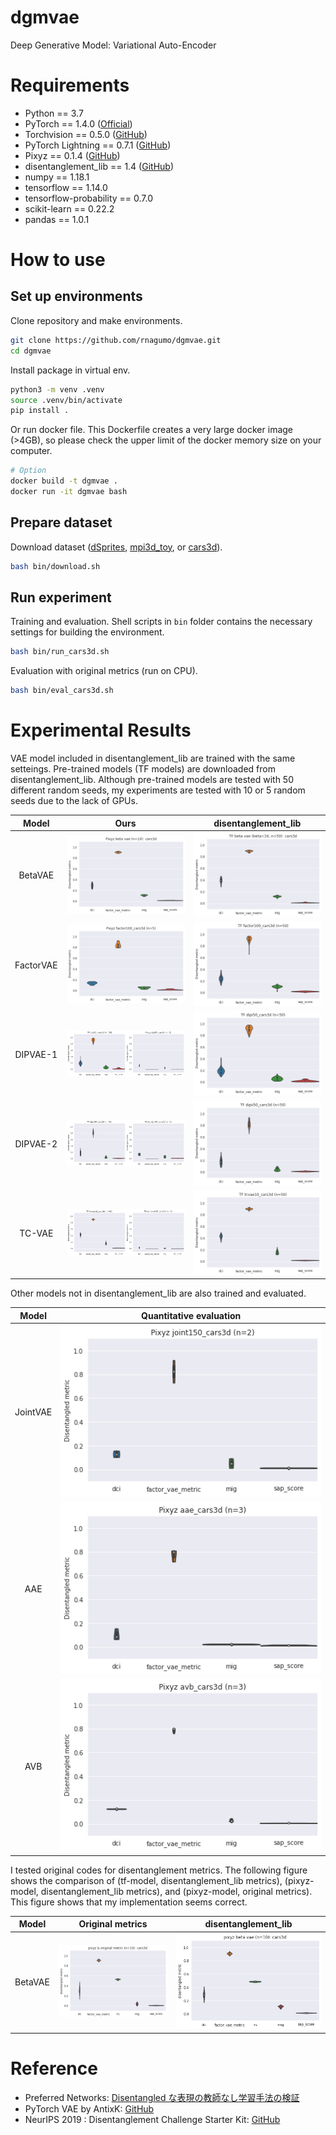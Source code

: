 
# dgmvae

Deep Generative Model: Variational Auto-Encoder

# Requirements

* Python == 3.7
* PyTorch == 1.4.0 ([Official](https://pytorch.org/))
* Torchvision == 0.5.0 ([GitHub](https://github.com/pytorch/vision))
* PyTorch Lightning == 0.7.1 ([GitHub](https://github.com/PyTorchLightning/pytorch-lightning))
* Pixyz == 0.1.4 ([GitHub](https://github.com/masa-su/pixyz))
* disentanglement_lib == 1.4 ([GitHub](https://github.com/google-research/disentanglement_lib))
* numpy == 1.18.1
* tensorflow == 1.14.0
* tensorflow-probability == 0.7.0
* scikit-learn == 0.22.2
* pandas == 1.0.1

# How to use

## Set up environments

Clone repository and make environments.

```bash
git clone https://github.com/rnagumo/dgmvae.git
cd dgmvae
```

Install package in virtual env.

```bash
python3 -m venv .venv
source .venv/bin/activate
pip install .
```

Or run docker file. This Dockerfile creates a very large docker image (>4GB), so please check the upper limit of the docker memory size on your computer.

```bash
# Option
docker build -t dgmvae .
docker run -it dgmvae bash
```

## Prepare dataset

Download dataset ([dSprites](https://github.com/deepmind/dsprites-dataset/), [mpi3d_toy](https://github.com/rr-learning/disentanglement_dataset), or [cars3d](http://www.scottreed.info/)).

```bash
bash bin/download.sh
```

## Run experiment

Training and evaluation. Shell scripts in `bin` folder contains the necessary settings for building the environment.

```bash
bash bin/run_cars3d.sh
```

Evaluation with original metrics (run on CPU).

```bash
bash bin/eval_cars3d.sh
```

# Experimental Results

VAE model included in disentanglement_lib are trained with the same setteings. Pre-trained models (TF models) are downloaded from disentanglement_lib. Although pre-trained models are tested with 50 different random seeds, my experiments are tested with 10 or 5 random seeds due to the lack of GPUs.

|Model|Ours|disentanglement_lib|
|:-:|:-:|:-:|
|BetaVAE|![beta_vae](./images/betavae.png)|![beta_vae_tf](./images/betavae_tf.png)|
|FactorVAE|![factor_vae](./images/factorvae.png)|![factor_vae_tf](./images/factorvae_tf.png)|
|DIPVAE-1|![dip_vae1](./images/dipvae1.png)|![dip_vae1_tf](./images/dipvae1_tf.png)|
|DIPVAE-2|![dip_vae2](./images/dipvae2.png)|![dip_vae2_tf](./images/dipvae2_tf.png)|
|TC-VAE|![tc_vae](./images/tcvae.png)|![tc_vae_tf](./images/tcvae_tf.png)|

Other models not in disentanglement_lib are also trained and evaluated.

|Model|Quantitative evaluation|
|:-:|:-:|
|JointVAE|![joint_vae](./images/jointvae.png)|
|AAE|![aae](./images/aae.png)|
|AVB|![avb](./images/avb.png)|

I tested original codes for disentanglement metrics. The following figure shows the comparison of (tf-model, disentanglement_lib metrics), (pixyz-model, disentanglement_lib metrics), and (pixyz-model, original metrics). This figure shows that my implementation seems correct.

|Model|Original metrics|disentanglement_lib|
|:-:|:-:|:-:|
|BetaVAE|![metrics_org](./images/metrics_org.png)|![metrics_dlib](./images/metrics_dlib.png)|

# Reference

* Preferred Networks: [Disentangled な表現の教師なし学習手法の検証](https://tech.preferred.jp/ja/blog/disentangled-represetation/)
* PyTorch VAE by AntixK: [GitHub](https://github.com/AntixK/PyTorch-VAE)
* NeurIPS 2019 : Disentanglement Challenge Starter Kit: [GitHub](https://github.com/AIcrowd/neurips2019_disentanglement_challenge_starter_kit)
